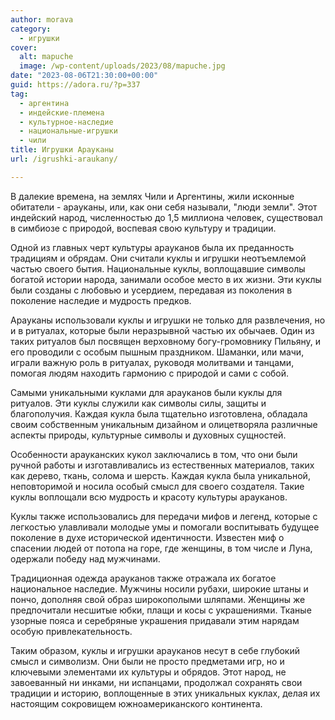 ```yaml
---
author: morava
category:
  - игрушки
cover:
  alt: mapuche
  image: /wp-content/uploads/2023/08/mapuche.jpg
date: "2023-08-06T21:30:00+00:00"
guid: https://adora.ru/?p=337
tag:
  - аргентина
  - индейские-племена
  - культурное-наследие
  - национальные-игрушки
  - чили
title: Игрушки Арауканы
url: /igrushki-araukany/

---
```

В далекие времена, на землях Чили и Аргентины, жили исконные обитатели \- арауканы, или, как они себя называли, "люди земли". Этот индейский народ, численностью до 1,5 миллиона человек, существовал в симбиозе с природой, воспевая свою культуру и традиции.

Одной из главных черт культуры арауканов была их преданность традициям и обрядам. Они считали куклы и игрушки неотъемлемой частью своего бытия. Национальные куклы, воплощавшие символы богатой истории народа, занимали особое место в их жизни. Эти куклы были созданы с любовью и усердием, передавая из поколения в поколение наследие и мудрость предков.

Арауканы использовали куклы и игрушки не только для развлечения, но и в ритуалах, которые были неразрывной частью их обычаев. Один из таких ритуалов был посвящен верховному богу-громовнику Пильяну, и его проводили с особым пышным праздником. Шаманки, или мачи, играли важную роль в ритуалах, руководя молитвами и танцами, помогая людям находить гармонию с природой и сами с собой.

Самыми уникальными куклами для арауканов были куклы для ритуалов. Эти куклы служили как символы силы, защиты и благополучия. Каждая кукла была тщательно изготовлена, обладала своим собственным уникальным дизайном и олицетворяла различные аспекты природы, культурные символы и духовных сущностей.

Особенности арауканских кукол заключались в том, что они были ручной работы и изготавливались из естественных материалов, таких как дерево, ткань, солома и шерсть. Каждая кукла была уникальной, неповторимой и носила особый смысл для своего создателя. Такие куклы воплощали всю мудрость и красоту культуры арауканов.

Куклы также использовались для передачи мифов и легенд, которые с легкостью улавливали молодые умы и помогали воспитывать будущее поколение в духе исторической идентичности. Известен миф о спасении людей от потопа на горе, где женщины, в том числе и Луна, одержали победу над мужчинами.

Традиционная одежда арауканов также отражала их богатое национальное наследие. Мужчины носили рубахи, широкие штаны и пончо, дополняя свой образ широкополыми шляпами. Женщины же предпочитали несшитые юбки, плащи и косы с украшениями. Тканые узорные пояса и серебряные украшения придавали этим нарядам особую привлекательность.

Таким образом, куклы и игрушки арауканов несут в себе глубокий смысл и символизм. Они были не просто предметами игр, но и ключевыми элементами их культуры и обрядов. Этот народ, не завоеванный ни инками, ни испанцами, продолжал сохранять свои традиции и историю, воплощенные в этих уникальных куклах, делая их настоящим сокровищем южноамериканского континента.
